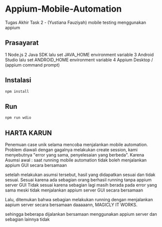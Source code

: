 # Appium-Mobile-Automation
Tugas Akhir Task 2 - (Yustiana Fauziyah) mobile testing menggunakan appium 

## Prasayarat
1 Node.js
2 Java SDK lalu set JAVA_HOME environment variable
3 Android Studio lalu set ANDROID_HOME environment variable
4 Appium Desktop / (appium command prompt) 

## Instalasi 
```bash 
npm install
```
## Run 
```bash 
npm run wdio
```
## HARTA KARUN 
Penemuan case unik selama mencoba menjalankan mobile automation. Problem diawali dengan gagalnya melakukan create session, kami menyebutnya "error yang sama, penyelesaian yang berbeda". Karena 
Asumsi awal : saat running mobile automation tidak boleh menjalankan appium GUI secara bersamaan 

setelah melakukan asumsi tersebut, hasil yang didapatkan sesuai dan tidak sesuai.
Sesuai karena ada sebagian orang berhasil running tanpa appium server GUI
Tidak sesuai karena sebagian lagi masih berada pada error yang sama meski tidak menjalankan appium server GUI secara bersamaan 

Lalu, ditemukan bahwa sebagian melakukan running dengan menjalankan aapium server secara bersamaan
daaaaann, MAGICLY IT WORKS. 

sehingga beberapa dijalankan bersamaan menggunakan appium server dan sebagian lainnya tidak 


